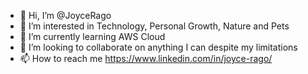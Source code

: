- 👋 Hi, I’m @JoyceRago
- 👀 I’m interested in Technology, Personal Growth, Nature and Pets
- 🌱 I’m currently learning AWS Cloud
- 💞️ I’m looking to collaborate on anything I can despite my limitations
- 📫 How to reach me https://www.linkedin.com/in/joyce-rago/

<!---
JoyceRago/JoyceRago is a ✨ special ✨ repository because its `README.md` (this file) appears on your GitHub profile.
You can click the Preview link to take a look at your changes.
--->
